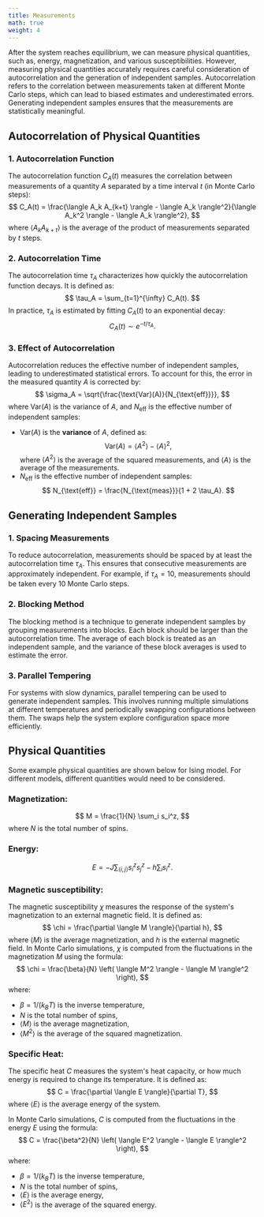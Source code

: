 ```yaml
---
title: Measurements
math: true
weight: 4
---
```


After the system reaches equilibrium, we can measure physical quantities, such as, energy, magnetization, and various susceptibilities. However, measuring physical quantities accurately requires careful consideration of autocorrelation and the generation of independent samples. Autocorrelation refers to the correlation between measurements taken at different Monte Carlo steps, which can lead to biased estimates and underestimated errors. Generating independent samples ensures that the measurements are statistically meaningful.

## Autocorrelation of Physical Quantities

### 1. **Autocorrelation Function**
The autocorrelation function $C_A(t)$ measures the correlation between measurements of a quantity $A$ separated by a time interval $t$ (in Monte Carlo steps):
$$
C_A(t) = \frac{\langle A_k A_{k+t} \rangle - \langle A_k \rangle^2}{\langle A_k^2 \rangle - \langle A_k \rangle^2},
$$
where $\langle A_k A_{k+t} \rangle$ is the average of the product of measurements separated by $t$ steps.

### 2. **Autocorrelation Time**
The autocorrelation time $\tau_A$ characterizes how quickly the autocorrelation function decays. It is defined as:
$$
\tau_A = \sum_{t=1}^{\infty} C_A(t).
$$
In practice, $\tau_A$ is estimated by fitting $C_A(t)$ to an exponential decay:
$$
C_A(t) \sim e^{-t / \tau_A}.
$$

### 3. **Effect of Autocorrelation**
Autocorrelation reduces the effective number of independent samples, leading to underestimated statistical errors. To account for this, the error in the measured quantity $A$ is corrected by:
$$
\sigma_A = \sqrt{\frac{\text{Var}(A)}{N_{\text{eff}}}},
$$
where $\text{Var}(A)$ is the variance of $A$, and $N_{\text{eff}}$ is the effective number of independent samples:
- $\text{Var}(A)$ is the **variance** of $A$, defined as:
  $$
  \text{Var}(A) = \langle A^2 \rangle - \langle A \rangle^2,
  $$
  where $\langle A^2 \rangle$ is the average of the squared measurements, and $\langle A \rangle$ is the average of the measurements.
- $N_{\text{eff}}$ is the effective number of independent samples:
  $$
  N_{\text{eff}} = \frac{N_{\text{meas}}}{1 + 2 \tau_A}.
  $$
  
## Generating Independent Samples

### 1. Spacing Measurements
To reduce autocorrelation, measurements should be spaced by at least the autocorrelation time $\tau_A$. This ensures that consecutive measurements are approximately independent. For example, if $\tau_A = 10$, measurements should be taken every 10 Monte Carlo steps.

### 2. Blocking Method
The blocking method is a technique to generate independent samples by grouping measurements into blocks. Each block should be larger than the autocorrelation time. The average of each block is treated as an independent sample, and the variance of these block averages is used to estimate the error.

### 3. Parallel Tempering
For systems with slow dynamics, parallel tempering can be used to generate independent samples. This involves running multiple simulations at different temperatures and periodically swapping configurations between them. The swaps help the system explore configuration space more efficiently.

## Physical Quantities

Some example physical quantities are shown below for Ising model. For different models, different quantities would need to be considered. 

### Magnetization:
  $$
  M = \frac{1}{N} \sum_i s_i^z,
  $$
  where $N$ is the total number of spins.
  
### Energy:
  $$
  E = -J \sum_{\langle i,j \rangle} s_i^z s_j^z - h \sum_i s_i^z.
  $$
  
### Magnetic susceptibility: 

The magnetic susceptibility $\chi$ measures the response of the system's magnetization to an external magnetic field. It is defined as:
$$
\chi = \frac{\partial \langle M \rangle}{\partial h},
$$
where $\langle M \rangle$ is the average magnetization, and $h$ is the external magnetic field. In Monte Carlo simulations, $\chi$ is computed from the fluctuations in the magnetization $M$ using the formula:
$$
\chi = \frac{\beta}{N} \left( \langle M^2 \rangle - \langle M \rangle^2 \right),
$$
where:
- $\beta = 1/(k_B T)$ is the inverse temperature,
- $N$ is the total number of spins,
- $\langle M \rangle$ is the average magnetization,
- $\langle M^2 \rangle$ is the average of the squared magnetization.

### Specific Heat:

The specific heat $C$ measures the system's heat capacity, or how much energy is required to change its temperature. It is defined as:
$$
C = \frac{\partial \langle E \rangle}{\partial T},
$$
where $\langle E \rangle$ is the average energy of the system.

In Monte Carlo simulations, $C$ is computed from the fluctuations in the energy $E$ using the formula:
$$
C = \frac{\beta^2}{N} \left( \langle E^2 \rangle - \langle E \rangle^2 \right),
$$
where:
- $\beta = 1/(k_B T)$ is the inverse temperature,
- $N$ is the total number of spins,
- $\langle E \rangle$ is the average energy,
- $\langle E^2 \rangle$ is the average of the squared energy.
